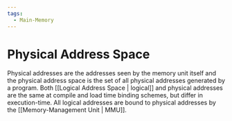 ```yaml
---
tags:
  - Main-Memory
---
```

# Physical Address Space
Physical addresses are the addresses seen by the memory unit itself and the physical address space is the set of all physical addresses generated by a program. Both [[Logical Address Space | logical]] and physical addresses are the same at compile and load time binding schemes, but differ in execution-time. All logical addresses are bound to physical addresses by the [[Memory-Management Unit | MMU]].